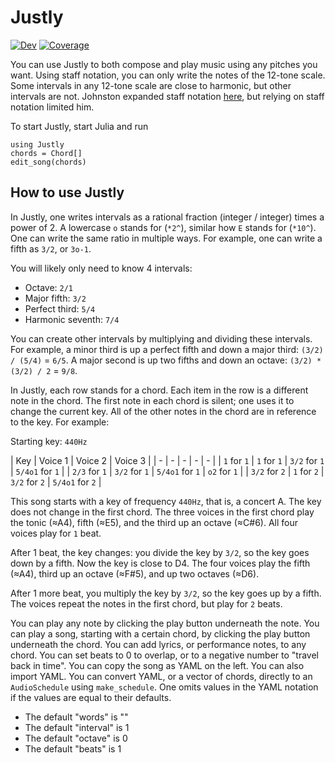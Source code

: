 # Justly

[![Dev](https://img.shields.io/badge/docs-dev-blue.svg)](https://bramtayl.github.io/Justly.jl/dev)
[![Coverage](https://codecov.io/gh/bramtayl/Justly.jl/branch/master/graph/badge.svg)](https://app.codecov.io/gh/bramtayl/Justly)

You can use Justly to both compose and play music using any pitches you want.
Using staff notation, you can only write the notes of the 12-tone scale.
Some intervals in any 12-tone scale are close to harmonic, but other intervals are not.
Johnston expanded staff notation [here](http://marsbat.space/pdfs/EJItext.pdf), but relying on staff notation limited him.

To start Justly, start Julia and run

```
using Justly
chords = Chord[]
edit_song(chords)
```

## How to use Justly

In Justly, one writes intervals as a rational fraction (integer / integer) times a power of 2.
A lowercase `o` stands for (`*2^`), similar how `E` stands for (`*10^`).
One can write the same ratio in multiple ways.
For example, one can write a fifth as `3/2`, or `3o-1`.

You will likely only need to know 4 intervals:

- Octave: `2/1`
- Major fifth: `3/2`
- Perfect third: `5/4`
- Harmonic seventh: `7/4`

You can create other intervals by multiplying and dividing these intervals.
For example, a minor third is up a perfect fifth and down a major third: `(3/2) / (5/4)` = `6/5`.
A major second is up two fifths and down an octave: `(3/2) * (3/2) / 2` = `9/8`.

In Justly, each row stands for a chord.
Each item in the row is a different note in the chord.
The first note in each chord is silent; one uses it to change the current key.
All of the other notes in the chord are in reference to the key.
For example:

Starting key: `440Hz`

| Key | Voice 1 | Voice 2 | Voice 3 |
| - | - | - | - | - |
| `1` for `1` | `1` for `1` | `3/2` for `1` | `5/4o1` for `1` |
| `2/3` for `1` | `3/2` for `1` | `5/4o1` for `1` | `o2` for `1` |
| `3/2` for `2` | `1` for `2` | `3/2` for `2` | `5/4o1` for `2` |

This song starts with a key of frequency `440Hz`, that is, a concert A.
The key does not change in the first chord.
The three voices in the first chord play the tonic (≈A4), fifth (≈E5), and the third up an octave (≈C#6).
All four voices play for `1` beat.

After 1 beat, the key changes: you divide the key by `3/2`, so the key goes down by a fifth.
Now the key is close to D4.
The four voices play the fifth (≈A4), third up an octave (≈F#5), and up two octaves (≈D6).

After 1 more beat, you multiply the key by `3/2`, so the key goes up by a fifth. The voices repeat the notes in the first chord, but play for `2` beats.

You can play any note by clicking the play button underneath the note.
You can play a song, starting with a certain chord, by clicking the play button underneath the chord.
You can add lyrics, or performance notes, to any chord.
You can set beats to 0 to overlap, or to a negative number to "travel back in time".
You can copy the song as YAML on the left.
You can also import YAML.
You can convert YAML, or a vector of chords, directly to an `AudioSchedule` using `make_schedule`.
One omits values in the YAML notation if the values are equal to their defaults.

- The default "words" is ""
- The default "interval" is 1
- The default "octave" is 0
- The default "beats" is 1
